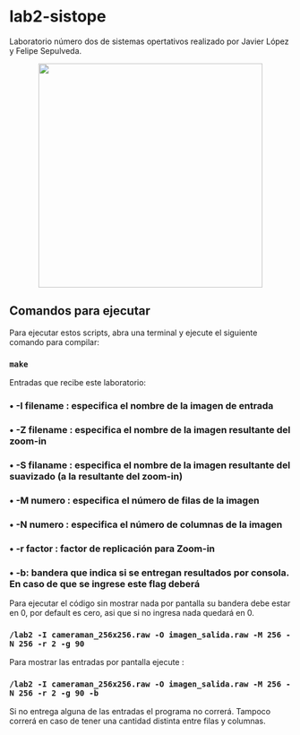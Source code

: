 # lab2-sistope
Laboratorio número dos de sistemas opertativos realizado por Javier López y Felipe Sepulveda.
<p align="center"><a target="_blank"><img src="https://upload.wikimedia.org/wikipedia/commons/3/35/The_C_Programming_Language_logo.svg" width="400"></a></p>

## Comandos para ejecutar
Para ejecutar estos scripts, abra una terminal y ejecute el siguiente comando para compilar:

### `make`

Entradas que recibe este laboratorio:
### • -I filename : especifica el nombre de la imagen de entrada
### • -Z filename : especifica el nombre de la imagen resultante del zoom-in
### • -S filaname : especifica el nombre de la imagen resultante del suavizado (a la resultante del zoom-in)
### • -M numero : especifica el número de filas de la imagen
### • -N numero : especifica el número de columnas de la imagen
### • -r factor : factor de replicación para Zoom-in
### • -b: bandera que indica si se entregan resultados por consola. En caso de que se ingrese este flag deberá

Para ejecutar el código sin mostrar nada por pantalla su bandera debe estar en 0, por default es cero, asi que si no ingresa nada quedará en 0.


### `/lab2 -I cameraman_256x256.raw -O imagen_salida.raw -M 256 -N 256 -r 2 -g 90`

Para mostrar las entradas por pantalla ejecute :  

### `/lab2 -I cameraman_256x256.raw -O imagen_salida.raw -M 256 -N 256 -r 2 -g 90 -b`

Si no entrega alguna de las entradas el programa no correrá. Tampoco correrá en caso de tener una cantidad distinta entre filas y columnas.
